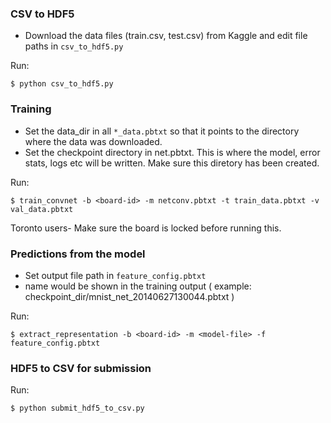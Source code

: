 ### CSV to HDF5
- Download the data files (train.csv, test.csv) from Kaggle and edit file paths 
  in `csv_to_hdf5.py`

Run:
```
$ python csv_to_hdf5.py
```

### Training
- Set the data_dir in all `*_data.pbtxt` so that it points to the directory where
  the data was downloaded. 
- Set the checkpoint directory in net.pbtxt. This is where the model, error
  stats, logs etc will be written. Make sure this diretory has been created.

Run:
```
$ train_convnet -b <board-id> -m netconv.pbtxt -t train_data.pbtxt -v val_data.pbtxt
```

Toronto users-
Make sure the board is locked before running this.

### Predictions from the model
- Set output file path in `feature_config.pbtxt`
- <model-file> name would be shown in the training output ( example: checkpoint_dir/mnist_net_20140627130044.pbtxt )

Run:
```
$ extract_representation -b <board-id> -m <model-file> -f feature_config.pbtxt
```

### HDF5 to CSV for submission
Run:
```
$ python submit_hdf5_to_csv.py
```

